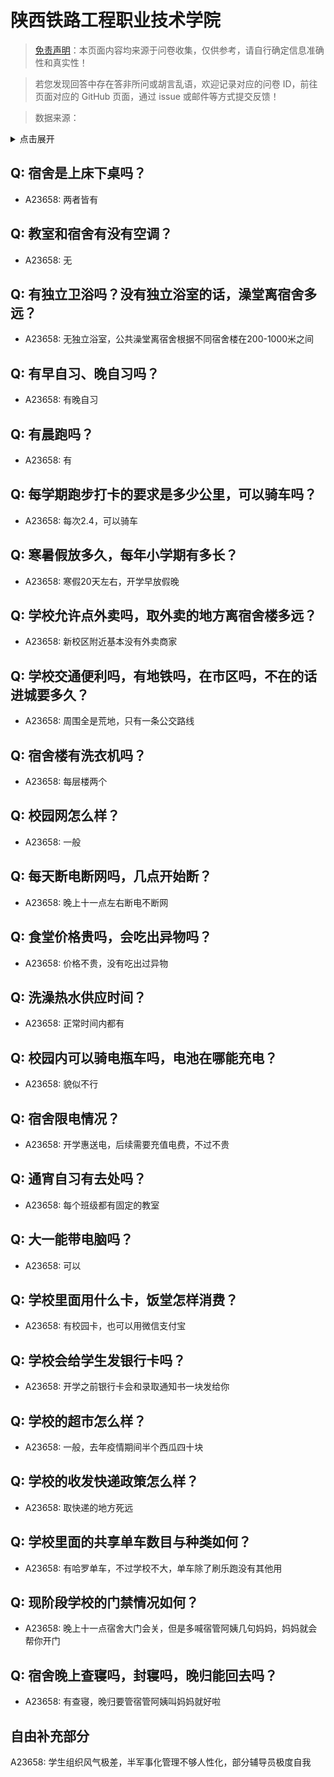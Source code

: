 # 陕西铁路工程职业技术学院

> [免责声明](https://colleges.chat/#_3)：本页面内容均来源于问卷收集，仅供参考，请自行确定信息准确性和真实性！

> 若您发现回答中存在答非所问或胡言乱语，欢迎记录对应的问卷 ID，前往页面对应的 GitHub 页面，通过 issue 或邮件等方式提交反馈！

> 数据来源：

<details><summary>点击展开</summary>
<ul>
<li>A23658: 匿名 (2024 年 06 月)</li>
</ul>
</details>

## Q: 宿舍是上床下桌吗？

- A23658: 两者皆有

## Q: 教室和宿舍有没有空调？

- A23658: 无

## Q: 有独立卫浴吗？没有独立浴室的话，澡堂离宿舍多远？

- A23658: 无独立浴室，公共澡堂离宿舍根据不同宿舍楼在200-1000米之间

## Q: 有早自习、晚自习吗？

- A23658: 有晚自习

## Q: 有晨跑吗？

- A23658: 有

## Q: 每学期跑步打卡的要求是多少公里，可以骑车吗？

- A23658: 每次2.4，可以骑车

## Q: 寒暑假放多久，每年小学期有多长？

- A23658: 寒假20天左右，开学早放假晚

## Q: 学校允许点外卖吗，取外卖的地方离宿舍楼多远？

- A23658: 新校区附近基本没有外卖商家

## Q: 学校交通便利吗，有地铁吗，在市区吗，不在的话进城要多久？

- A23658: 周围全是荒地，只有一条公交路线

## Q: 宿舍楼有洗衣机吗？

- A23658: 每层楼两个

## Q: 校园网怎么样？

- A23658: 一般

## Q: 每天断电断网吗，几点开始断？

- A23658: 晚上十一点左右断电不断网

## Q: 食堂价格贵吗，会吃出异物吗？

- A23658: 价格不贵，没有吃出过异物

## Q: 洗澡热水供应时间？

- A23658: 正常时间内都有

## Q: 校园内可以骑电瓶车吗，电池在哪能充电？

- A23658: 貌似不行

## Q: 宿舍限电情况？

- A23658: 开学惠送电，后续需要充值电费，不过不贵

## Q: 通宵自习有去处吗？

- A23658: 每个班级都有固定的教室

## Q: 大一能带电脑吗？

- A23658: 可以

## Q: 学校里面用什么卡，饭堂怎样消费？

- A23658: 有校园卡，也可以用微信支付宝

## Q: 学校会给学生发银行卡吗？

- A23658: 开学之前银行卡会和录取通知书一块发给你

## Q: 学校的超市怎么样？

- A23658: 一般，去年疫情期间半个西瓜四十块

## Q: 学校的收发快递政策怎么样？

- A23658: 取快递的地方死远

## Q: 学校里面的共享单车数目与种类如何？

- A23658: 有哈罗单车，不过学校不大，单车除了刷乐跑没有其他用

## Q: 现阶段学校的门禁情况如何？

- A23658: 晚上十一点宿舍大门会关，但是多喊宿管阿姨几句妈妈，妈妈就会帮你开门

## Q: 宿舍晚上查寝吗，封寝吗，晚归能回去吗？

- A23658: 有查寝，晚归要管宿管阿姨叫妈妈就好啦

## 自由补充部分

A23658: 学生组织风气极差，半军事化管理不够人性化，部分辅导员极度自我